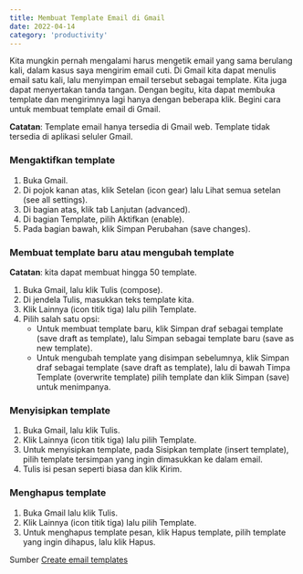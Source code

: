 ```yaml
---
title: Membuat Template Email di Gmail
date: 2022-04-14
category: 'productivity'
---
```


Kita mungkin pernah mengalami harus mengetik email yang sama berulang kali, dalam kasus saya mengirim email cuti. Di Gmail kita dapat menulis email satu kali, lalu menyimpan email tersebut sebagai template. Kita juga dapat menyertakan tanda tangan. Dengan begitu, kita dapat membuka template dan mengirimnya lagi hanya dengan beberapa klik. Begini cara untuk membuat template email di Gmail.

**Catatan**: Template email hanya tersedia di Gmail web. Template tidak tersedia di aplikasi seluler Gmail.

### Mengaktifkan template

1. Buka Gmail.
1. Di pojok kanan atas, klik Setelan (icon gear) lalu Lihat semua setelan (see all settings).
1. Di bagian atas, klik tab Lanjutan (advanced).
1. Di bagian Template, pilih Aktifkan (enable).
1. Pada bagian bawah, klik Simpan Perubahan (save changes).

### Membuat template baru atau mengubah template

**Catatan**: kita dapat membuat hingga 50 template.

1. Buka Gmail, lalu klik Tulis (compose).
1. Di jendela Tulis, masukkan teks template kita.
1. Klik Lainnya (icon titik tiga) lalu pilih Template.
1. Pilih salah satu opsi:
   - Untuk membuat template baru, klik Simpan draf sebagai template (save draft as template), lalu Simpan sebagai template baru (save as new template).
   - Untuk mengubah template yang disimpan sebelumnya, klik Simpan draf sebagai template (save draft as template), lalu di bawah Timpa Template (overwrite template) pilih template dan klik Simpan (save) untuk menimpanya.

### Menyisipkan template

1. Buka Gmail, lalu klik Tulis.
1. Klik Lainnya (icon titik tiga) lalu pilih Template.
1. Untuk menyisipkan template, pada Sisipkan template (insert template), pilih template tersimpan yang ingin dimasukkan ke dalam email.
1. Tulis isi pesan seperti biasa dan klik Kirim.

### Menghapus template

1. Buka Gmail lalu klik Tulis.
1. Klik Lainnya (icon titik tiga) lalu pilih Template.
1. Untuk menghapus template pesan, klik Hapus template, pilih template yang ingin dihapus, lalu klik Hapus.

Sumber [Create email templates](https://support.google.com/a/users/answer/9308990)